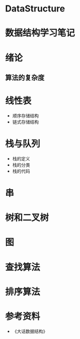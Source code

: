 # DataStructure
# 数据结构学习笔记

# 绪论
## 算法的复杂度

# 线性表
+ 顺序存储结构
+ 链式存储结构

# 栈与队列
+ 栈的定义
+ 栈的分类
+ 栈的代码

# 串

# 树和二叉树

# 图

# 查找算法

# 排序算法

# 参考资料
+ 《大话数据结构》
